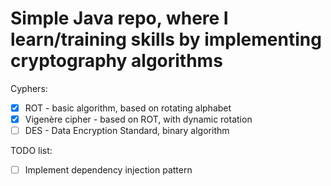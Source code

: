 # Simple Java repo, where I learn/training skills by implementing cryptography algorithms

Cyphers:
- [x] ROT - basic algorithm, based on rotating alphabet 
- [x] Vigenère cipher - based on ROT, with dynamic rotation
- [ ] DES - Data Encryption Standard, binary algorithm

TODO list:
- [ ] Implement dependency injection pattern

